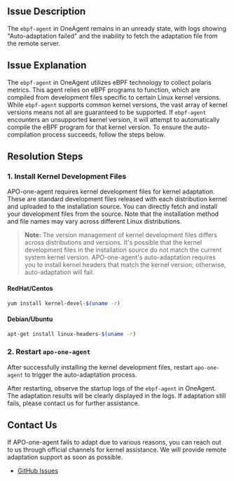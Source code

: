 ## Issue Description
The `ebpf-agent` in OneAgent remains in an unready state, with logs showing "Auto-adaptation failed" and the inability to fetch the adaptation file from the remote server.

## Issue Explanation
The `ebpf-agent` in OneAgent utilizes eBPF technology to collect polaris metrics. This agent relies on eBPF programs to function, which are compiled from development files specific to certain Linux kernel versions. While `ebpf-agent` supports common kernel versions, the vast array of kernel versions means not all are guaranteed to be supported. If `ebpf-agent` encounters an unsupported kernel version, it will attempt to automatically compile the eBPF program for that kernel version. To ensure the auto-compilation process succeeds, follow the steps below.

## Resolution Steps
### 1. Install Kernel Development Files
APO-one-agent requires kernel development files for kernel adaptation. These are standard development files released with each distribution kernel and uploaded to the installation source. You can directly fetch and install your development files from the source. Note that the installation method and file names may vary across different Linux distributions.

> **Note:** The version management of kernel development files differs across distributions and versions. It's possible that the kernel development files in the installation source do not match the current system kernel version. APO-one-agent's auto-adaptation requires you to install kernel headers that match the kernel version; otherwise, auto-adaptation will fail.

#### RedHat/Centos
```bash
yum install kernel-devel-$(uname -r)
```

#### Debian/Ubuntu
```bash
apt-get install linux-headers-$(uname -r)
```

### 2. Restart `apo-one-agent`
After successfully installing the kernel development files, restart `apo-one-agent` to trigger the auto-adaptation process.

After restarting, observe the startup logs of the `ebpf-agent` in OneAgent. The adaptation results will be clearly displayed in the logs. If adaptation still fails, please contact us for further assistance.

## Contact Us

If APO-one-agent fails to adapt due to various reasons, you can reach out to us through official channels for kernel assistance. We will provide remote adaptation support as soon as possible.
- [GitHub Issues](https://github.com/CloudDetail/apo/issues)
